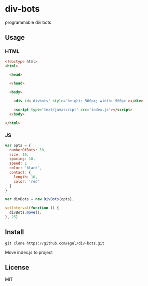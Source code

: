 # div-bots
programmable div bots

## Usage
### HTML
```html
<!doctype html>
<html>

  <head>

  </head>

  <body>

    <div id='divbots' style='height: 500px; width: 500px'></div>

    <script type='text/javascript' src='index.js'></script>
  </body>

</html>
```

### JS
```js
var opts = {
  numberOfBots: 50,
  size: 10,
  spacing: 10,
  speed: 1
  color: 'black',
  contact: {
    length: 10,
    color: 'red'
  }
}

var divBots = new DivBots(opts);

setInterval(function () {
  divBots.move();
}, 25)
```

## Install
```
git clone https://github.com/egul/div-bots.git
```
Move index.js to project

## License
MIT
